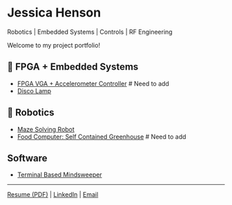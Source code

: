# Jessica Henson
Robotics | Embedded Systems | Controls | RF Engineering  

Welcome to my project portfolio!  

## 🔲 FPGA + Embedded Systems
- [FPGA VGA + Accelerometer Controller](https://github.com/yourusername/fpga-vga-accelerometer)  # Need to add
- [Disco Lamp](https://github.com/JessicaHenson01/DiscoLamp.git)

## 🤖 Robotics
- [Maze Solving Robot](https://github.com/JessicaHenson01/MazeBot/tree/main) 
- [Food Computer: Self Contained Greenhouse](https://github.com/yourusername/rrt-planner)  # Need to add

## Software
- [Terminal Based Mindsweeper](https://github.com/JessicaHenson01/TerminalMinesweeper)  

---
[Resume (PDF)](https://link-to-resume.com) | [LinkedIn](https://www.linkedin.com/in/jessicanhenson/) | [Email](jnh84@cornell.edu)
